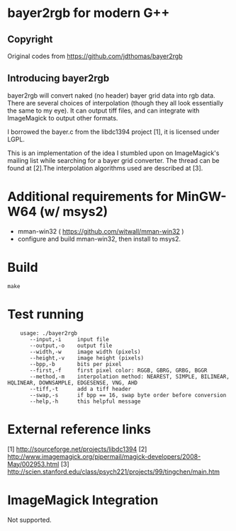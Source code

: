 # bayer2rgb for modern G++

## Copyright
Original codes from https://github.com/jdthomas/bayer2rgb

## Introducing bayer2rgb 

bayer2rgb will convert naked (no header) bayer grid data into rgb data. There are several choices of interpolation (though they all look essentially the same to my eye). It can output tiff files, and can integrate with ImageMagick to output other formats. 

I borrowed the bayer.c from the libdc1394 project [1], it is licensed under LGPL.

This is an implementation of the idea I stumbled upon on ImageMagick's mailing list while searching for a bayer grid converter. The thread can be found at [2].The interpolation algorithms used are described at [3].


# Additional requirements for MinGW-W64 (w/ msys2)
 * mman-win32 ( https://github.com/witwall/mman-win32 )
 * configure and build mman-win32, then install to msys2.

# Build

```
make
```


# Test running
```
    usage: ./bayer2rgb
       --input,-i     input file
       --output,-o    output file
       --width,-w     image width (pixels)
       --height,-v    image height (pixels)
       --bpp,-b       bits per pixel
       --first,-f     first pixel color: RGGB, GBRG, GRBG, BGGR
       --method,-m    interpolation method: NEAREST, SIMPLE, BILINEAR, HQLINEAR, DOWNSAMPLE, EDGESENSE, VNG, AHD
       --tiff,-t      add a tiff header
       --swap,-s      if bpp == 16, swap byte order before conversion
       --help,-h      this helpful message
```

# External reference links

[1] http://sourceforge.net/projects/libdc1394
[2] http://www.imagemagick.org/pipermail/magick-developers/2008-May/002953.html
[3] http://scien.stanford.edu/class/psych221/projects/99/tingchen/main.htm


# ImageMagick Integration
Not supported.
